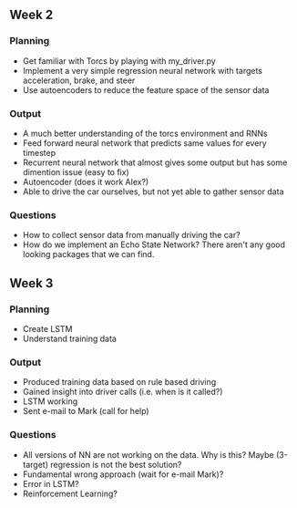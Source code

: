 ## Week 2
### Planning
- Get familiar with Torcs by playing with my_driver.py
- Implement a very simple regression neural network with targets acceleration, brake, and steer 
- Use autoencoders to reduce the feature space of the sensor data

### Output
- A much better understanding of the torcs environment and RNNs
- Feed forward neural network that predicts same values for every timestep
- Recurrent neural network that almost gives some output but has some dimention issue (easy to fix)
- Autoencoder (does it work Alex?)
- Able to drive the car ourselves, but not yet able to gather sensor data

### Questions
- How to collect sensor data from manually driving the car?
- How do we implement an Echo State Network? There aren't any good looking packages that we can find.

## Week 3
### Planning 
- Create LSTM
- Understand training data


### Output
- Produced training data based on rule based driving
- Gained insight into driver calls (i.e. when is it called?)
- LSTM working
- Sent e-mail to Mark (call for help)

### Questions
- All versions of NN are not working on the data. Why is this? Maybe (3-target) regression is not the best solution?
- Fundamental wrong approach (wait for e-mail Mark)?
- Error in LSTM?
- Reinforcement Learning?




